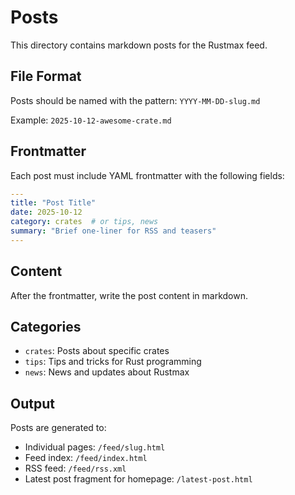 # Posts

This directory contains markdown posts for the Rustmax feed.

## File Format

Posts should be named with the pattern: `YYYY-MM-DD-slug.md`

Example: `2025-10-12-awesome-crate.md`

## Frontmatter

Each post must include YAML frontmatter with the following fields:

```yaml
---
title: "Post Title"
date: 2025-10-12
category: crates  # or tips, news
summary: "Brief one-liner for RSS and teasers"
---
```

## Content

After the frontmatter, write the post content in markdown.

## Categories

- `crates`: Posts about specific crates
- `tips`: Tips and tricks for Rust programming
- `news`: News and updates about Rustmax

## Output

Posts are generated to:
- Individual pages: `/feed/slug.html`
- Feed index: `/feed/index.html`
- RSS feed: `/feed/rss.xml`
- Latest post fragment for homepage: `/latest-post.html`
